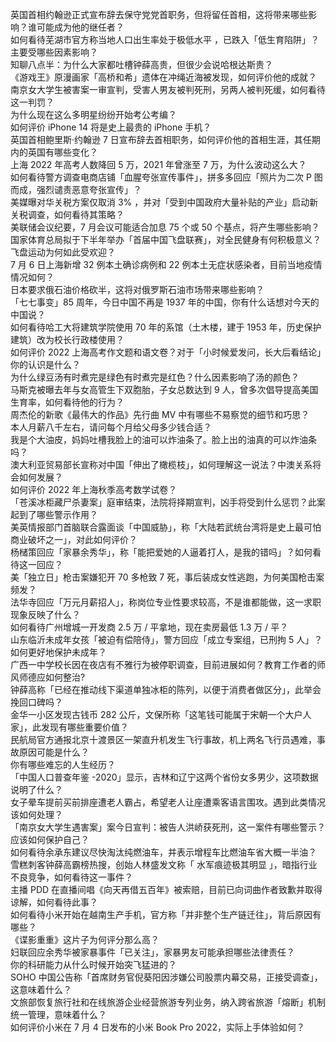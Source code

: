 英国首相约翰逊正式宣布辞去保守党党首职务，但将留任首相，这将带来哪些影响？谁可能成为他的继任者？  
如何看待芜湖市官方称当地人口出生率处于极低水平 ，已跌入「低生育陷阱」？主要受哪些因素影响？  
知聊八点半：为什么大家都吐槽钟薛高贵，但很少会说哈根达斯贵？  
《游戏王》原漫画家「高桥和希」遗体在冲绳近海被发现，如何评价他的成就？  
南京女大学生被害案一审宣判，受害人男友被判死刑，另两人被判死缓，如何看待这一判罚？  
为什么现在这么多明星纷纷开始考公考编？  
如何评价 iPhone 14 将是史上最贵的 iPhone 手机？  
英国首相鲍里斯·约翰逊 7 日宣布辞去首相职务，如何评价他的首相生涯，其任期内的英国有哪些变化？  
上海 2022 年高考人数降回 5 万，2021 年曾涨至 7 万，为什么波动这么大？  
如何看待警方调查电商店铺「血腥夸张宣传事件」，拼多多回应「照片为二次 P 图而成，强烈谴责恶意夸张宣传」？  
美媒曝对华关税方案仅取消 3% ，并对「受到中国政府大量补贴的产业」启动新关税调查，如何看待其策略？  
美联储会议纪要，7 月会议可能适合加息 75 个或 50 个基点，将产生哪些影响？  
国家体育总局拟于下半年举办「首届中国飞盘联赛」，对全民健身有何积极意义？飞盘运动为何如此受欢迎？  
7 月 6 日上海新增 32 例本土确诊病例和 22 例本土无症状感染者，目前当地疫情情况如何？  
日本要求俄石油价格砍半，这将对俄罗斯石油市场带来哪些影响？  
「七七事变」85 周年，今日中国不再是 1937 年的中国，你有什么话想对今天的中国说？  
如何看待哈工大将建筑学院使用 70 年的系馆（土木楼，建于 1953 年，历史保护建筑）改为校长行政楼使用？  
如何评价 2022 上海高考作文题和语文卷？对于「小时候爱发问，长大后看结论」你的认识是什么？  
为什么绿豆汤有时煮完是绿色有时煮完是红色？什么因素影响了汤的颜色？  
马斯克被曝去年与女高管生下双胞胎，子女总数达到 9 人，曾多次倡导提高美国生育率，如何看待他的行为？  
周杰伦的新歌《最伟大的作品》先行曲 MV 中有哪些不易察觉的细节和巧思？  
本人月薪八千左右，请问每个月给父母多少钱合适？  
我是个大油皮，妈妈吐槽我脸上的油可以炸油条了。脸上出的油真的可以炸油条吗？  
澳大利亚贸易部长宣称对中国「伸出了橄榄枝」，如何理解这一说法？中澳关系将会如何发展？  
如何评价 2022 年上海秋季高考数学试卷？  
「苍溪冰柜藏尸杀妻案」庭审结束，法院将择期宣判，凶手将受到什么惩罚？此案起到了哪些警示作用？  
美英情报部门首脑联合露面谈「中国威胁」，称「大陆若武统台湾将是史上最可怕商业破坏之一」，对此如何评价？  
杨槠策回应「家暴余秀华」，称「能把爱她的人逼着打人，是我的错吗」？如何看待这一回应？  
美「独立日」枪击案嫌犯开 70 多枪致 7 死，事后装成女性逃跑，为何美国枪击案频发？  
法华寺回应「万元月薪招人」，称岗位专业性要求较高，不是谁都能做，这一求职现象反映了什么？  
如何看待广州增城一开发商 2.5 万 / 平拿地，现在卖房最低 1.3 万 / 平？  
山东临沂未成年女孩「被迫有偿陪侍」，警方回应「成立专案组，已刑拘 5 人」？如何更好地保护未成年？  
广西一中学校长因在夜店有不雅行为被停职调查，目前进展如何？教育工作者的师风师德应如何整治?  
钟薛高称「已经在推动线下渠道单独冰柜的陈列，以便于消费者做区分」，此举会挽回口碑吗？  
金华一小区发现古钱币 282 公斤，文保所称「这笔钱可能属于宋朝一个大户人家」，此发现有哪些重要价值？  
民航局官方通报北京十渡景区一架直升机发生飞行事故，机上两名飞行员遇难，事故原因可能是什么？  
你有哪些难忘的人生经历？  
「中国人口普查年鉴 -2020」显示，吉林和辽宁这两个省份女多男少，这项数据说明了什么？  
女子晕车提前买前排座遭老人霸占，希望老人让座遭乘客语言围攻。遇到此类情况该如何处理？  
「南京女大学生遇害案」案今日宣判：被告人洪峤获死刑，这一案件有哪些警示？应该如何保护自己？  
如何看待余承东建议尽快淘汰纯燃油车，并表示增程车比燃油车省大概一半油？  
雪糕刺客钟薛高霸榜热搜，创始人林盛发文称「 水军痕迹极其明显 」，暗指行业不良竞争，如何看待这一事件？  
主播 PDD 在直播间唱《向天再借五百年》被索赔，目前已向词曲作者致歉并取得谅解，如何看待此事？  
如何看待小米开始在越南生产手机，官方称「并非整个生产链迁往」，背后原因有哪些？  
《谍影重重》这片子为何评分那么高？  
妇联回应余秀华被家暴事件「已关注」，家暴男友可能承担哪些法律责任？  
你的科研能力从什么时候开始突飞猛进的？  
SOHO 中国公告称「首席财务官倪葵阳因涉嫌公司股票内幕交易，正接受调查」，这意味着什么？  
文旅部恢复旅行社和在线旅游企业经营旅游专列业务，纳入跨省旅游「熔断」机制统一管理，意味着什么？  
如何评价小米在 7 月 4 日发布的小米 Book Pro 2022，实际上手体验如何？  
